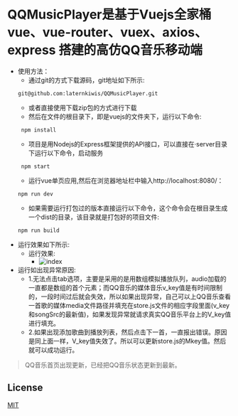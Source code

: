 # QQMusicPlayer是基于Vuejs全家桶vue、vue-router、vuex、axios、express 搭建的高仿QQ音乐移动端
- 使用方法：
    - 通过git的方式下载源码，git地址如下所示:
    ```
    git@github.com:laternkiwis/QQMusicPlayer.git
    ```
    - 或者直接使用下载zip包的方式进行下载
    - 然后在文件的根目录下，即是vuejs的文件夹下，运行以下命令:
    ```
     npm install
    ```
    - 项目是用Nodejs的Express框架提供的API接口，可以直接在·server目录下运行以下命令，启动服务
    ```
     npm start
    ```
    - 运行vue单页应用,然后在浏览器地址栏中输入http://localhost:8080/：
    ```
    npm run dev
    ```
    - 如果需要运行打包过的版本直接运行以下命令，这个命令会在根目录生成一个dist的目录，该目录就是打包好的项目文件:
    ```
    npm run build
    ```
- 运行效果如下所示:
    - 运行效果:
        - ![index](https://github.com/laternkiwis/QQMusicPlayerWebApp/blob/master/Vuejs/screenshot/1.gif)
- 运行如出现异常原因:
    - 1.无法点击tab选项，主要是采用的是用数组模拟播放队列，audio加载的一直都是数组的首个元素；而QQ音乐的媒体音乐v_key值是有时间限制的，一段时间过后就会失效，所以如果出现异常，自己可以上QQ音乐查看一首歌的媒体media文件路径并填充在store.js文件的相应字段里面(v_key和songSrc的最新值)，如果发现异常就请求真实QQ音乐平台上的V_key值进行填充。
    - 2.如果出现添加歌曲到播放列表，然后点击下一首，一直报出错误。原因是同上面一样，V_key值失效了。所以可以更新store.js的Mkey值。然后就可以成功运行。
> QQ音乐首页出现更新，已经把QQ音乐状态更新到最新。
## License
[MIT](http://opensource.org/licenses/MIT)
